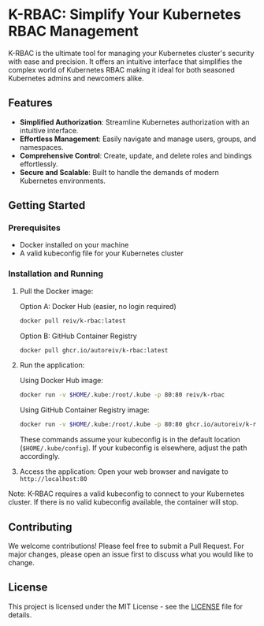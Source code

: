 # K-RBAC: Simplify Your Kubernetes RBAC Management

K-RBAC is the ultimate tool for managing your Kubernetes cluster's security with ease and precision. It offers an intuitive interface that simplifies the complex world of Kubernetes RBAC making it ideal for both seasoned Kubernetes admins and newcomers alike.

## Features

- **Simplified Authorization**: Streamline Kubernetes authorization with an intuitive interface.
- **Effortless Management**: Easily navigate and manage users, groups, and namespaces.
- **Comprehensive Control**: Create, update, and delete roles and bindings effortlessly.
- **Secure and Scalable**: Built to handle the demands of modern Kubernetes environments.

## Getting Started

### Prerequisites

- Docker installed on your machine
- A valid kubeconfig file for your Kubernetes cluster

### Installation and Running

1. Pull the Docker image:

   Option A: Docker Hub (easier, no login required)
   ```bash
   docker pull reiv/k-rbac:latest
   ```

   Option B: GitHub Container Registry
   ```bash
   docker pull ghcr.io/autoreiv/k-rbac:latest
   ```

2. Run the application:

   Using Docker Hub image:
   ```bash
   docker run -v $HOME/.kube:/root/.kube -p 80:80 reiv/k-rbac
   ```

   Using GitHub Container Registry image:
   ```bash
   docker run -v $HOME/.kube:/root/.kube -p 80:80 ghcr.io/autoreiv/k-rbac
   ```

   These commands assume your kubeconfig is in the default location (`$HOME/.kube/config`). If your kubeconfig is elsewhere, adjust the path accordingly.

3. Access the application:
   Open your web browser and navigate to `http://localhost:80`

Note: K-RBAC requires a valid kubeconfig to connect to your Kubernetes cluster. If there is no valid kubeconfig available, the container will stop.

## Contributing

We welcome contributions! Please feel free to submit a Pull Request. For major changes, please open an issue first to discuss what you would like to change.

## License

This project is licensed under the MIT License - see the [LICENSE](LICENSE) file for details.
